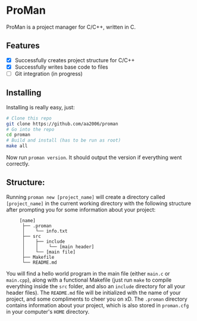 # ProMan
ProMan is a project manager for C/C++, written in C.

## Features
- [X] Successfully creates project structure for C/C++
- [X] Successfully writes base code to files
- [ ] Git integration (in progress)

## Installing
Installing is really easy, just:
```bash
# Clone this repo
git clone https://github.com/aa2006/proman
# Go into the repo
cd proman
# Build and install (has to be run as root)
make all
```
Now run `proman version`. It should output the version if everything went correctly.

## Structure:
Running `proman new [project_name]` will create a directory called `[project_name]` in the current working directory with the following structure after prompting you for some information about your project:
```
     [name]
      ├── .proman
      │    └── info.txt
      ├── src
      │    ├── include
      │    │    └── [main header]  
      │    └── [main file]
      ├── Makefile
      └── README.md
```
You will find a hello world program in the main file (either `main.c` or `main.cpp`), along with a functional Makefile (just run `make` to compile everything inside the `src` folder, and also an `include` directory for all your header files). The `README.md` file will be initialized with the name of your project, and some compliments to cheer you on xD. The `.proman` directory contains information about your project, which is also stored in `proman.cfg` in your computer's `HOME` directory.

